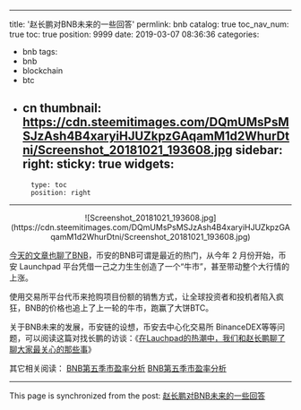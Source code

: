 
---
title: '赵长鹏对BNB未来的一些回答'
permlink: bnb
catalog: true
toc_nav_num: true
toc: true
position: 9999
date: 2019-03-07 08:36:36
categories:
- bnb
tags:
- bnb
- blockchain
- btc
- cn
thumbnail: https://cdn.steemitimages.com/DQmUMsPsMSJzAsh4B4xaryiHJUZkpzGAqamM1d2WhurDtni/Screenshot_20181021_193608.jpg
sidebar:
    right:
        sticky: true
widgets:
    -
        type: toc
        position: right
---


<center>![Screenshot_20181021_193608.jpg](https://cdn.steemitimages.com/DQmUMsPsMSJzAsh4B4xaryiHJUZkpzGAqamM1d2WhurDtni/Screenshot_20181021_193608.jpg)</center>

[今天的文章也聊了BNB](https://steemit.com/bnb/@yellowbird/20190307-or-bnb)，币安的BNB可谓是最近的热门，从今年 2 月份开始，币安 Launchpad 平台凭借一己之力生生创造了一个“牛市”，甚至带动整个大行情的上涨。

使用交易所平台代币来抢购项目份额的销售方式，让全球投资者和投机者陷入疯狂，BNB的价格也追上了上一轮的牛市，跑赢了大饼BTC。

关于BNB未来的发展，币安链的设想，币安去中心化交易所 BinanceDEX等等问题，可以阅读这篇对找长鹏的访谈：《[在Lauchpad的热潮中，我们和赵长鹏聊了聊大家最关心的那些事](https://mp.weixin.qq.com/s/Pb6Quf-JrJlzenKyySHcvQ)》

其它相关阅读：
[BNB第五季市盈率分析](https://m.bihu.com/article/1691226)
[BNB第五季市盈率分析](https://steemit.com/binance/@yellowbird/5gkmfg-bnb-or-analysis-of-bnb)

- - -

This page is synchronized from the post: [赵长鹏对BNB未来的一些回答](https://steemit.com/@yellowbird/bnb)
